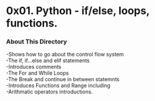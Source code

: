 # 0x01. Python - if/else, loops, functions.

### About This Directory

 -Shows how to go about the control flow system\
 -The if, if...else and elif statements\
 -Introduces comments\
 -The For and While Loops\
 -The Break and continue in between statemnts\
 -Introduces Functions and Range including\
 -Arithmatic operators introductions.